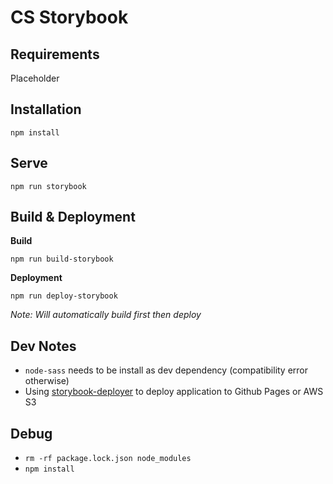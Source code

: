 # CS Storybook

## Requirements

Placeholder

## Installation

```
npm install
```

## Serve

```
npm run storybook
```

## Build & Deployment

**Build**
```
npm run build-storybook
```

**Deployment**
```
npm run deploy-storybook
```
*Note: Will automatically build first then deploy*

## Dev Notes
* `node-sass` needs to be install as dev dependency (compatibility error otherwise)
* Using [storybook-deployer](https://github.com/storybookjs/storybook-deployer) to deploy application to Github Pages or AWS S3

## Debug
* `rm -rf package.lock.json node_modules`
* `npm install`